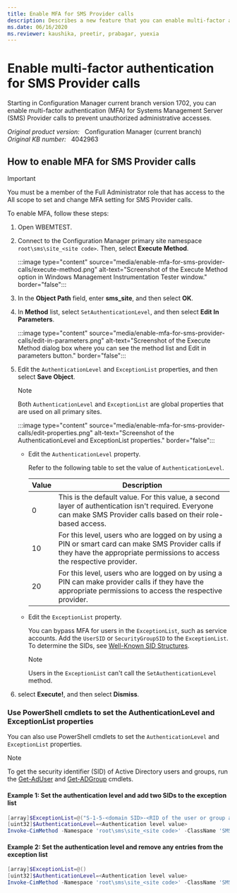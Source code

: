 ```yaml
---
title: Enable MFA for SMS Provider calls
description: Describes a new feature that you can enable multi-factor authentication for SMS Provider calls to protect administrative actions.
ms.date: 06/16/2020
ms.reviewer: kaushika, preetir, prabagar, yuexia
---
```

# Enable multi-factor authentication for SMS Provider calls

Starting in Configuration Manager current branch version 1702, you can enable multi-factor authentication (MFA) for Systems Management Server (SMS) Provider calls to prevent unauthorized administrative accesses.

_Original product version:_ &nbsp; Configuration Manager (current branch)  
_Original KB number:_ &nbsp; 4042963

## How to enable MFA for SMS Provider calls

> [!IMPORTANT]
> You must be a member of the Full Administrator role that has access to the All scope to set and change MFA setting for SMS Provider calls.

To enable MFA, follow these steps:

1. Open WBEMTEST.

1. Connect to the Configuration Manager primary site namespace `root\sms\site_<site code>`. Then, select **Execute Method**.

    :::image type="content" source="media/enable-mfa-for-sms-provider-calls/execute-method.png" alt-text="Screenshot of the Execute Method option in Windows Management Instrumentation Tester window." border="false":::

1. In the **Object Path** field, enter **sms_site**, and then select **OK**.

1. In **Method** list, select `SetAuthenticationLevel`, and then select **Edit In Parameters**.

    :::image type="content" source="media/enable-mfa-for-sms-provider-calls/edit-in-parameters.png" alt-text="Screenshot of the Execute Method dialog box where you can see the method list and Edit in parameters button." border="false":::

1. Edit the `AuthenticationLevel` and `ExceptionList` properties, and then select **Save Object**.

    > [!NOTE]
    > Both `AuthenticationLevel` and `ExceptionList` are global properties that are used on all primary sites.

    :::image type="content" source="media/enable-mfa-for-sms-provider-calls/edit-properties.png" alt-text="Screenshot of the AuthenticationLevel and ExceptionList properties." border="false":::

   - Edit the `AuthenticationLevel` property.

     Refer to the following table to set the value of `AuthenticationLevel`.

     |Value|Description|
     |---|---|
     |0|This is the default value. For this value, a second layer of authentication isn't required. Everyone can make SMS Provider calls based on their role-based access.|
     |10|For this level, users who are logged on by using a PIN or smart card can make SMS Provider calls if they have the appropriate permissions to access the respective provider.|
     |20|For this level, users who are logged on by using a PIN can make provider calls if they have the appropriate permissions to access the respective provider.|

   - Edit the `ExceptionList` property.

     You can bypass MFA for users in the `ExceptionList`, such as service accounts. Add the `UserSID` or `SecurityGroupSID` to the `ExceptionList`. To determine the SIDs, see [Well-Known SID Structures](/openspecs/windows_protocols/ms-dtyp/81d92bba-d22b-4a8c-908a-554ab29148ab).

     > [!NOTE]
     > Users in the `ExceptionList` can't call the `SetAuthenticationLevel` method.

1. select **Execute!**, and then select **Dismiss**.

### Use PowerShell cmdlets to set the AuthenticationLevel and ExceptionList properties

You can also use PowerShell cmdlets to set the `AuthenticationLevel` and `ExceptionList` properties.

> [!NOTE]
> To get the security identifier (SID) of Active Directory users and groups, run the [Get-AdUser](/powershell/module/activedirectory/get-aduser) and [Get-ADGroup](/powershell/module/activedirectory/get-adgroup) cmdlets.

#### Example 1: Set the authentication level and add two SIDs to the exception list

```powershell
[array]$ExceptionList=@("S-1-5-<domain SID>-<RID of the user or group account>","S-1-5-<domain SID>-<RID of the user or group account>")
[uint32]$AuthenticationLevel=<Authentication level value>
Invoke-CimMethod -Namespace 'root\sms\site_<site code>' -ClassName 'SMS_Site' -MethodName 'SetAuthenticationLevel' -Arguments @{AuthenticationLevel=$AuthenticationLevel;ExceptionList=$ExceptionList}
```

#### Example 2: Set the authentication level and remove any entries from the exception list

```powershell
[array]$ExceptionList=@()
[uint32]$AuthenticationLevel=<Authentication level value>
Invoke-CimMethod -Namespace 'root\sms\site_<site code>' -ClassName 'SMS_Site' -MethodName 'SetAuthenticationLevel' -Arguments @{AuthenticationLevel=$AuthenticationLevel;ExceptionList=$ExceptionList}
```
